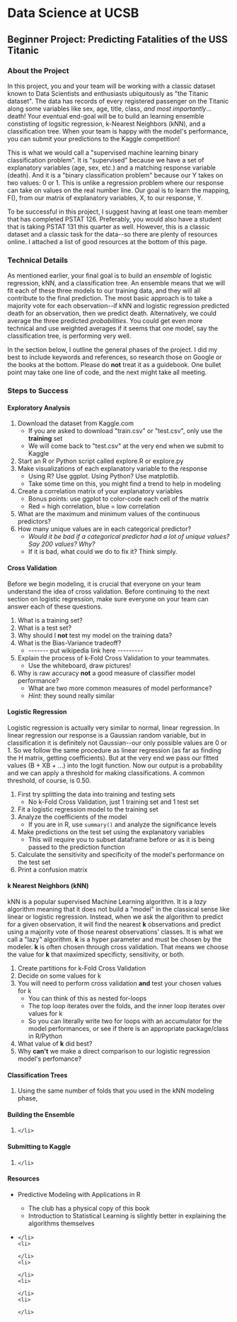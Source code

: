 
<h1>Data Science at UCSB</h1>
<h2>Beginner Project: Predicting Fatalities of the USS Titanic</h2>


<h3>About the Project</h3>
<p>
	In this project, you and your team will be working with a classic dataset known to Data Scientists and enthusiasts ubiquitously as "the Titanic dataset". The data has records of every registered passenger on the Titanic along some variables like sex, age, title, class, <em>and most importantly</em>... death! Your eventual end-goal will be to build an learning ensemble constisting of logsitic regression, k-Nearest Neighbors (kNN), and a classification tree. When your team is happy with the model's performance, you can submit your predictions to the Kaggle competition!
</p>
<p>
	This is what we would call a "supervised machine learning binary classification problem". It is "supervised" because we have a set of explanatory variables (age, sex, etc.) and a matching response variable (death). And it is a "binary classification problem" because our Y takes on two values: 0 or 1. This is unlike a regression problem where our response can take on values on the real number line. Our goal is to learn the mapping, F(), from our matrix of explanatory variables, X, to our response, Y.
</p>
<p>
	To be successful in this project, I suggest having at least one team member that has completed PSTAT 126. Preferably, you would also have a student that is taking PSTAT 131 this quarter as well. However, this is a classic dataset and a classic task for the data--so there are plenty of resources online. I attached a list of good resources at the bottom of this page.
</p>

<h3>Technical Details</h3>
<p>
	As mentioned earlier, your final goal is to build an <em>ensemble</em> of logistic regression, kNN, and a classification tree. An ensemble means that we will fit each of these three models to our training data, and they will all contribute to the final prediction. The most basic approach is to take a majority vote for each observation--if kNN and logistic regression predicted death for an observation, then we predict death. Alternatively, we could average the three predicted <em>probabilities</em>. You could get even more technical and use weighted averages if it seems that one model, say the classification tree, is performing very well.
</p>
<p>
	In the section below, I outline the general phases of the project. I did my best to include keywords and references, so research those on Google or the books at the bottom. Please do <strong>not</strong> treat it as a guidebook. One bullet point may take one line of code, and the next might take all meeting.
</p>

<h3>Steps to Success</h3>
<h4>Exploratory Analysis</h4>
<ol>
	<li>
		Download the dataset from Kaggle.com
		<ul>
			<li>
				If you are asked to download "train.csv" or "test.csv", only use the <strong>training</strong> set
			</li>
			<li>
				We will come back to "test.csv" at the very end when we submit to Kaggle
			</li>
		</ul>
	</li>
	<li>
		Start an R or Python script called explore.R or explore.py
	</li>
	<li>
		Make visualizations of each explanatory variable to the response
		<ul>
			<li>
				Using R? Use ggplot. Using Python? Use matplotlib.
			</li>
			<li>
				Take some time on this, you might find a trend to help in modeling
			</li>
		</ul>
	</li>
	<li>
		Create a correlation matrix of your explanatory variables
		<ul>
			<li>
				Bonus points: use ggplot to color-code each cell of the matrix
			</li>
			<li>
				Red = high correlation, blue = low correlation
			</li>
		</ul>
	</li>
	<li>
		What are the maximum and minimum values of the continuous predictors?
	</li>
	<li>
		How many unique values are in each categorical predictor?
		<ul>
			<li>
				<em>Would it be bad if a categorical predictor had a lot of unique values? Say 200 values? Why?</em>
			</li>
			<li>
				If it is bad, what could we do to fix it? Think simply.
			</li>
		</ul>
	</li>
</ol>

<h4>Cross Validation</h4>
<p>
	Before we begin modeling, it is crucial that everyone on your team understand the idea of cross validation. Before continuing to the next section on logistic regression, make sure everyone on your team can answer each of these questions. 
</p>

<ol>
	<li>
		What is a training set?
	</li>
	<li>
		What is a test set?
	</li>
	<li>
		Why should I <strong>not</strong> test my model on the training data?
	</li>
	<li>
		What is the Bias-Variance tradeoff?
		<ul>
			<li>
				------- put wikipedia link here ---------
			</li>
		</ul>
	</li>
	<li>
		Explain the process of k-Fold Cross Validation to your teammates. 
		<ul>
			<li>
				Use the whiteboard, draw pictures!
			</li>
		</ul>
	</li>
	<li>
		Why is raw accuracy <strong>not</strong> a good measure of classifier model performance?
		<ul>
			<li>
				What are two more common measures of model performance? 
			</li>
			<li>
				<em>Hint</em>: they sound really similar
			</li>
		</ul>
	</li>
</ol>

<h4>Logistic Regression</h4>
<p>
	Logistic regression is actually very similar to normal, linear regression. In linear regression our response is a Gaussian random variable, but in classification it is definitely not Gaussian--our only possible values are 0 or 1. So we follow the same procedure as linear regression (as far as finding the H matrix, getting coefficients). But at the very end we pass our fitted values (B + XB + ...) into the logit function. Now our output is a probability and we can apply a threshold for making classifications. A common threshold, of course, is 0.50.
</p>
<ol>
	<li>
		First try splitting the data into training and testing sets
		<ul>
			<li>
				No k-Fold Cross Validation, just 1 training set and 1 test set
			</li>
		</ul>
	</li>
	<li>
		Fit a logistic regression model to the training set
	</li>
	<li>
		Analyze the coefficients of the model
		<ul>
			<li>
				If you are in R, use <code>summary()</code> and analyze the significance levels
			</li>
		</ul>
	</li>
	<li>
		Make predictions on the test set using the explanatory variables
		<ul>
			<li>
				This will require you to subset dataframe before or as it is being passed to the prediction function
			</li>
		</ul>
	</li>
	<li>
		Calculate the sensitivity and specificity of the model's performance on the test set
	</li>
	<li>
		Print a confusion matrix
	</li>
</ol>

<h4>k Nearest Neighbors (kNN)</h4>
<p>
	kNN is a popular supervised Machine Learning algorithm. It is a <em>lazy</em> algorithm meaning that it does not build a "model" in the classical sense like linear or logistic regression. Instead, when we ask the algorithm to predict for a given observation, it will find the nearest <strong>k</strong> observations and predict using a majority vote of those nearest observations' classes. It is what we call a "lazy" algorithm. <strong>k</strong> is a hyper parameter and must be chosen by the modeler. <strong>k</strong> is often chosen through cross validation. That means we choose the value for <strong>k</strong> that maximized specificty, sensitivity, or both.
</p>

<ol>
	<li>
		Create partitions for k-Fold Cross Validation
	</li>
	<li>
		Decide on some values for k
	</li>
	<li>
		You will need to perform cross validation <strong>and</strong> test your chosen values for k
		<ul>
			<li>
				You can think of this as nested for-loops
			</li>
			<li>
				The top loop iterates over the folds, and the inner loop iterates over values for k
			</li>
			<li>
				So you can literally write two for loops with an accumulator for the model performances, or see if there is an appropriate package/class in R/Python
			</li>
		</ul>
	</li>
	<li>
		What value of <strong>k</strong> did best?
	</li>
	<li>
		Why <strong>can't</strong> we make a direct comparison to our logistic regression model's perfomance?
	</li>
</ol>

<h4>Classification Trees</h4>
<p> </p>
<ol>
	<li>
		Using the same number of folds that you used in the kNN modeling phase, 
	</li>
</ol>

<h4>Building the Ensemble</h4>
<p>
	
</p>
<ol>
	<li>

	</li>
</ol>

<h4>Submitting to Kaggle</h4>
<p>
	
</p>
<ol>
	<li>
		
	</li>
</ol>

<h4>Resources</h4>
<ul>
	<li>
		Predictive Modeling with Applications in R
	</li>
	<ul>
		<li>
			The club has a physical copy of this book
		</li>
		<li>
			Introduction to Statistical Learning is slightly better in explaining the algorithms themselves
		</li>
	</ul>
	<li>
		
	</li>
	<li>
		
	</li>
	<li>
		
	</li>
	<li>
		
	</li>
	<li>
		
	</li>
</ul>
